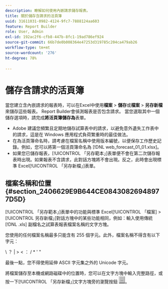 ```yaml
---
description: 瞭解如何使用內嵌請求儲存報表。
title: 關於儲存含請求的活頁簿
uuid: 31611031-0982-4124-9fc7-7888124aa603
feature: Report Builder
role: User, Admin
exl-id: 192ac2f6-cfb8-447b-8fc1-19ad786ef924
source-git-commit: 66b7de0b008364e47253d319785c204ca479ab26
workflow-type: tm+mt
source-wordcount: '276'
ht-degree: 78%

---
```


# 儲存含請求的活頁簿

當您建立含內嵌請求的報表時，可以在Excel中使用&#x200B;**檔案** > **儲存**&#x200B;或&#x200B;**檔案** > **另存新檔**&#x200B;來儲存這些報表。 Report Builder會偵測報表是否包含請求。 當您選取其中一個儲存選項時，請完成&#x200B;**將活頁簿儲存為**&#x200B;表單。

* Adobe 建議您頻繁且定期地儲存試算表中的請求，以避免意外遺失工作表中的請求，這是在 Windows 應用程式負荷繁重時的最佳做法。
* 在為活頁簿命名時，請考慮在檔案名稱中使用版本編號，以便保存工作歷史記錄。例如，您可以將第一個活頁簿命名為 [!DNL web_forecast_01_01.xlsx]。
* 如果您已儲存報表，[!UICONTROL 「另存範本」]表單便不會在第二次儲存報表時出現。如果報表不含請求，此對話方塊將不會出現。反之，此時會出現標準 Excel[!UICONTROL 「另存新檔」]表單。

## 檔案名稱和位置 {#section_2406629E9B644CE08430826948977D5D}

[!UICONTROL 「另存範本」]表單中的功能與標準 Excel[!UICONTROL 「檔案] > [!UICONTROL 另存新檔」]對話方塊中的某些功能相同，例如：輸入使用傳統 [!DNL .xls] 副檔名之試算表報表檔案名稱的文字方塊。

您使用的任何檔案名稱最多只能含有 255 個字元。此外，檔案名稱不得含有以下字元：

\ ？ | > &lt; ： / &#42; &#39; &quot;

最後一點，您不得使用延伸 ASCII 字元集之外的 Unicode 字元。

將檔案儲存至本機或網路磁碟中的位置時，您可以在文字方塊中輸入完整路徑，或按一下[!UICONTROL 「另存新檔」]文字方塊旁的瀏覽按鈕 ![browse_button.gif](assets/browse_button.gif)。
